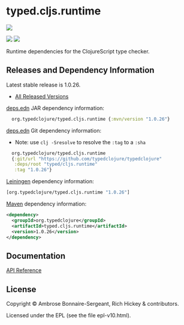 <!-- DO NOT EDIT! Instead, edit `dev/resources/root-templates/typed/cljs.runtime/README.md` and run `./script/regen-selmer.sh` -->
# typed.cljs.runtime

<a href='https://typedclojure.org'><img src='../../doc/images/part-of-typed-clojure-project.png'></a>

<p>
  <a href='https://www.patreon.com/ambrosebs'><img src='../../doc/images/become_a_patron_button.png'></a>
  <a href='https://opencollective.com/typedclojure'><img src='../../doc/images/donate-to-our-collective.png'></a>
</p>

Runtime dependencies for the ClojureScript type checker.

## Releases and Dependency Information

Latest stable release is 1.0.26.

* [All Released Versions](https://clojars.org/org.typedclojure/typed.cljs.runtime)

[deps.edn](https://clojure.org/reference/deps_and_cli) JAR dependency information:

```clj
  org.typedclojure/typed.cljs.runtime {:mvn/version "1.0.26"}
```

[deps.edn](https://clojure.org/reference/deps_and_cli) Git dependency information:

- Note: use `clj -Sresolve` to resolve the `:tag` to a `:sha`

```clj
  org.typedclojure/typed.cljs.runtime
  {:git/url "https://github.com/typedclojure/typedclojure"
   :deps/root "typed/cljs.runtime"
   :tag "1.0.26"}
```

[Leiningen](https://github.com/technomancy/leiningen) dependency information:

```clojure
[org.typedclojure/typed.cljs.runtime "1.0.26"]
```

[Maven](https://maven.apache.org/) dependency information:

```XML
<dependency>
  <groupId>org.typedclojure</groupId>
  <artifactId>typed.cljs.runtime</artifactId>
  <version>1.0.26</version>
</dependency>
```

## Documentation

[API Reference](https://api.typedclojure.org/latest/typed.cljs.runtime/index.html)

## License

Copyright © Ambrose Bonnaire-Sergeant, Rich Hickey & contributors.

Licensed under the EPL (see the file epl-v10.html).

